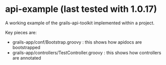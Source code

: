 api-example (last tested with 1.0.17)
===========

A working example of the grails-api-toolkit implemented within a project.

Key pieces are:

- grails-app/conf/Bootstrap.groovy : this shows how apidocs are bootstrapped
- grails-app/controllers/TestController.groovy : this shows how controllers are annotated
